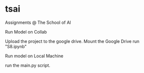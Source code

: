 # tsai
Assignments @ The School of AI

Run Model on Collab

Upload the project to the google drive.
Mount the Google Drive
run "S8.ipynb"

Run model on Local Machine

run the main.py script.
